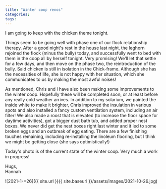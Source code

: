 ```yaml
---
title: "Winter coop renos"
categories:
tags:
---
```


I am going to keep with the chicken theme tonight. 

Things seem to be going well with phase one of our flock relationship therapy. After a good night's rest in the house last night, the leghorn rejoined the flock (minus the bully) today, and successfully went to bed with them in the coop all by herself tonight. Very promising! We'll let that settle for a few days, and then move on the phase two, the reintroduction of the bully. Said chicken is still in isolation in the Chick-frame. Although she has the necessities of life, she is not happy with her situation, which she communicates to us by making the most awful noises!

As mentioned, Chris and I have also been making some improvements to the winter coop. Hopefully these will be completed soon, or at least before any really cold weather arrives. In addition to my solarium, we painted the inside white to make it brighter, Chris improved the insulation in various spots and also installed a fancy custom ventilation system, including an air filter! We also made a roost that is elevated (to increase the floor space for daytime activities), got a bigger dust bath tub, and added proper nest boxes. We never did get the nest boxes right last winter and it led to some broken eggs and an outbreak of egg eating. There are a few finishing touches remaining, including re-installing the linoleum flooring, but I think we might be getting close (she says optimistically!)

Today's photo is of the current state of the winter coop. Very much a work in progress!

Hugs,<br />
Hannah

![2021-1-=26]({{ site.url }}{{ site.baseurl }}/assets/images/2021-10-26.jpg)